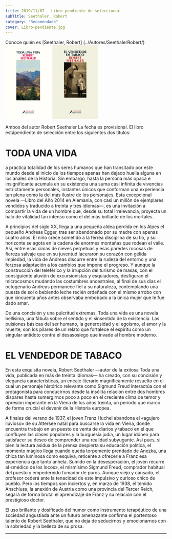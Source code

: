 ```yaml
---
title: 2019/11/07 - Libro pendiente de seleccionar
subTitle: Seethaler, Robert
category: "Recomendado"
cover: Libro-pendiente.jpg
---
```

Conoce quién es [Seethaler, Robert] (../Autores/SeethalerRobert/)
!["Imagen no encontrada"](Toda-una-vida.jpg)
!["Imagen no encontrada"](El-vendedor-de-tabaco.jpg)

Ambos del autor Robert Seethaler
La fecha es provisional.
El libro estápendiente de selección entre los siguientes dos títulos:

TODA UNA VIDA
=============
a práctica totalidad de los seres humanos que han transitado por este mundo desde el inicio de los tiempos apenas han dejado huella alguna en los anales de la Historia. Sin embargo, hasta la persona más opaca e insignificante acumula en su existencia una suma casi infinita de vivencias estrictamente personales, instantes únicos que conforman una experiencia tan plena como la del más ilustre de los personajes. Esta excepcional novela —Libro del Año 2014 en Alemania, con casi un millón de ejemplares vendidos y traducido a treinta y tres idiomas—, es una invitación a compartir la vida de un hombre que, desde su total irrelevancia, proyecta un halo de vitalidad tan intenso como el del más brillante de los mortales.

A principios del siglo XX, llega a una pequeña aldea perdida en los Alpes el pequeño Andreas Egger, tras ser abandonado por su madre con apenas cuatro años. El niño crece sometido a la férrea disciplina de su tío, y su horizonte se agota en la cadena de enormes montañas que rodean el valle. Así, entre esas cimas de nieves perpetuas y esas paredes rocosas de fiereza salvaje que en su juventud laceraron su corazón con gélida impiedad, la vida de Andreas discurre entre la rudeza del entorno y una forzosa adaptación a los cambios que impone el progreso. Y aunque la construcción del teleférico y la irrupción del turismo de masas, con el consiguiente aluvión de excursionistas y esquiadores, desfiguran el microcosmos mudando las costumbres ancestrales, al final de sus días el octogenario Andreas permanece fiel a su naturaleza, contemplando una puesta de sol o bebiendo leche recién ordeñada con el mismo arrobo con que cincuenta años antes observaba embobado a la única mujer que le fue dado amar.

De una concisión y una pulcritud extremas, Toda una vida es una novela bellísima, una fábula sobre el sentido y el sinsentido de la existencia. Las pulsiones básicas del ser humano, la generosidad y el egoísmo, el amor y la muerte, son los pilares de un relato que fortalece el espíritu como un singular antídoto contra el desasosiego que invade al hombre moderno.

EL VENDEDOR DE TABACO
=====================
En esta exquisita novela, Robert Seethaler —autor de la exitosa Toda una vida, publicada en más de treinta idiomas— ha creado, con su concisión y elegancia características, un encaje literario magníficamente resuelto en el cual un personaje histórico relevante como Sigmund Freud interactúa con el protagonista para conducirnos desde la insólita relación entre dos hombres dispares hasta sumergirnos poco a poco en el creciente clima de temor y opresión imperante en la Viena de los años treinta, un período que marcó de forma crucial el devenir de la Historia europea. 

A finales del verano de 1937, el joven Franz Huchel abandona el «agujero lluvioso» de su Attersee natal para buscarse la vida en Viena, donde encuentra trabajo en un puesto de venta de diarios y tabaco en el que confluyen las clases populares y la burguesía judía, un lugar idóneo para satisfacer su deseo de comprender una realidad subyugante. Así pues, si bien la lectura asidua de la prensa despierta su educación política, el momento mágico llega cuando queda torpemente prendado de Anezka, una chica tan luminosa como esquiva, reticente a ofrecerle a Franz esa experiencia que tanto anhela. Sumido en la desesperación, el joven recurre al «médico de los locos», el mismísimo Sigmund Freud, comprador habitual del puesto y empedernido fumador de puros. Aunque viejo y cansado, el profesor cederá ante la tenacidad de este impulsivo y curioso chico de pueblo. Pero los tiempos son inciertos y, en marzo de 1938, el temido Anschluss, la anexión de Austria como una provincia del Tercer Reich, segará de forma brutal el aprendizaje de Franz y su relación con el prestigioso doctor.

El uso brillante y dosificado del humor como instrumento terapéutico de una sociedad angustiada ante un futuro amenazante confirma el portentoso talento de Robert Seethaler, que no deja de seducirnos y emocionarnos con la sobriedad y la belleza de su prosa.
***
